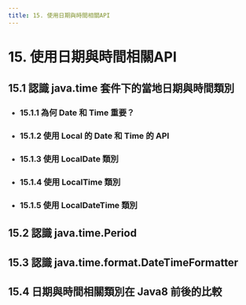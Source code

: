 ```yaml
---
title: 15. 使用日期與時間相關API
---
```


# 15. 使用日期與時間相關API
## 15.1 認識 java.time 套件下的當地日期與時間類別
  - ### 15.1.1 為何 Date 和 Time 重要？
  - ### 15.1.2 使用 Local 的 Date 和 Time 的 API
  - ### 15.1.3 使用 LocalDate 類別
  - ### 15.1.4 使用 LocalTime 類別
  - ### 15.1.5 使用 LocalDateTime 類別

## 15.2 認識 java.time.Period

## 15.3 認識 java.time.format.DateTimeFormatter

## 15.4 日期與時間相關類別在 Java8 前後的比較
